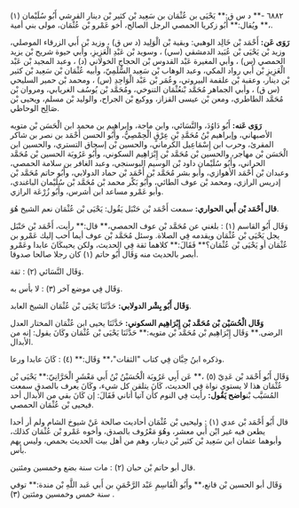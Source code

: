 ٦٨٨٢ -** د س ق:** يَحْيَى بن عُثْمَان بن سَعِيد بْن كثير بْن دينار القرشي أَبُو سُلَيْمان (١) ،** ويُقال:** أَبُو زكريا الحمصي الرجل الصالح، أخو عَمْرو بْن عُثْمَان، مولى بني أمية.

**رَوَى عَن:** أَحْمَد بْن خَالِد الوهبي: وبقية بْن الْوَلِيد (د س ق) ، وزيد بْن أَبي الزرقاء الموصلي، وزيد بْن يَحْيَى بْن عُبَيد الدمشقي (سي) ، وسويد بْن عَبْدِ الْعَزِيزِ، وأبي حيوة شريح بْن يزيد الحمصي (س) ، وأبي المغيرة عَبْد القدوس بْن الحجاج الخولاني (د) ، وعبد المجيد بْن عَبْد الْعَزِيزِ بْن أَبي رواد المكي، وعبد الوهاب بْن سَعِيد السُّلَمِيّ، وأبيه عُثْمَان بْن سَعِيد بْن كثير بْن دينار، وعقبة بْن علقمة البيروتي، وعُمَر بْن عَبْد الْوَاحِدِ (س) ، ومحمد بْن حمير السليحي (س ق) ، وأبي الجماهر مُحَمَّد بْنعُثْمَان التنوخي، ومُحَمَّد بْن يُوسُف الغريابي، ومروان بْن مُحَمَّد الطاطري، ومعن بْن عيسى القزاز، ووكيع بْن الجراح، والوليد بْن مسلم، ويحيى بْن صَالِح الوحاظي.

**رَوَى عَنه:** أَبُو دَاوُدَ، والنَّسَائي، وابن ماجة، وإبراهيم بن محمد ابن الْحَسَن بْن متويه الأصبهاني، وإبراهيم بْنُ مُحَمَّدِ بْنِ عِرْقٍ الْحِمْصِيُّ، وأَبُو الحسن أَحْمَد بن نصر بن شاكر المقرئ، وحرب ابن إِسْمَاعِيل الكرماني، والحسين بْن إسحاق التستري، والحسين ابن الْحَسَن بْن مهاجر، والحسين بْن مُحَمَّد بْن إِبْرَاهِيم السكوني، وأَبُو عَرُوبَة الحسين بْن مُحَمَّد الحراني، وأَبُو سُلَيْمان داود بْن الوسيم البوسنجي، وعبد الغافر بن سلامة الحمصي، وعبدان بْن أَحْمَد الأهوازي، وأبو بشر مُحَمَّد بْن أَحْمَد بْن حماد الدولابي، وأَبُو حاتم مُحَمَّد بْن إدريس الرازي، ومحمد بْن عوف الطائي، وأَبُو بَكْر محمد بْن مُحَمَّد بْن سُلَيْمان الباغندي، وأبو عَمْرو مساعد ابن أشرس، وأَبُو زُرْعَة الرازي.

**قال أَحْمَد بْن أَبي الحواري:** سمعت أَحْمَد بْن حَنْبَل يَقُول: يَحْيَى بْن عُثْمَان نعم الشيخ هُوَ.

وَقَال أَبُو القاسم (١) : بلغني عن مُحَمَّد بْن عوف الحمصي،** قال:** رأيت، أَحْمَد بْن حَنْبَل يجل يَحْيَى بْن عُثْمَان ويقدمه فِي الصلاة. وسئل مُحَمَّد بْن عوف أيما أحب إليك عَمْرو بن عُثْمَان أو يَحْيَى بْن عُثْمَان؟** فَقَالَ:** كلاهما ثقة فِي الحديث، ولكن يحيىكَانَ عابدا وعَمْرو أبصر بالحديث منه وَقَال أَبُو حاتم (١) كان رجلا صالحا صدوقا.

وَقَال النَّسَائي (٢) : ثقة.

وَقَال فِي موضع آخر (٣) : لا بأس به.

**وَقَال أَبُو بِشْر الدولابي:** حَدَّثَنَا يَحْيَى بْن عُثْمَان الشيخ العابد.

**وَقَال الْحُسَيْن بْن مُحَمَّد بْن إِبْرَاهِيم السكوني:** حَدَّثَنَا يحيى ابن عُثْمَان المختار العدل الرضى.** وَقَال إِبْرَاهِيم بْن مُحَمَّد بْن متويه:** حَدَّثَنَا يَحْيَى بْن عُثْمَان وكَانَ يقول: إنه من الأبدال.

وذكره ابنُ حِبَّان فِي كتاب "الثقات"،** وَقَال:** (٤) : كَانَ عابدا ورعا.

وَقَال أَبُو أَحْمَد بْن عَدِيّ (٥) ،** عَن أَبِي عَرُوبَة الْحُسَيْنُ بْنُ أَبي مَعْشَرٍ الْحَرَّانِيّ:** يَحْيَى بْن عُثْمَان هذا لا يستوي نواة فِي الحديث، كَانَ يتلقن كل شيء، وكَانَ يعرف بالصدق سمعت المُسَيَّب بْن**واضح يَقُول:** رأيت فِي النوم كأن آتيا أتاني فَقَالَ: إن كَانَ بقي من الأبدال أحد فيحيى بْن عُثْمَان الحمصي.

قال أَبُو أَحْمَد بْن عدي (١) : وليحيى بْن عُثْمَان أحاديث صالحة عَنْ شيوخ الشام ولم أر أحدا يطعن فيه غير ابْن أَبي معشر، وهُوَ مَعْرُوف بالصدق، وأخوه عَمْرو بْن عُثْمَان كذلك، وأبوهما عثمان ابن سَعِيد بْن كثير بْن دينار، وهم من أهل بيت الحديث بحمص، وليس بهم بأس.

قال أبو حاتم بْن حبان (٢) : مات سنة بضع وخمسين ومئتين.

وَقَال أبو الحسين بْن قانع،** وأَبُو الْقَاسِمِ عَبْد الرَّحْمَنِ بن أَبي عَبد اللَّهِ بْن مندة:** توفي سنة خمس وخمسين ومئتين (٣) .